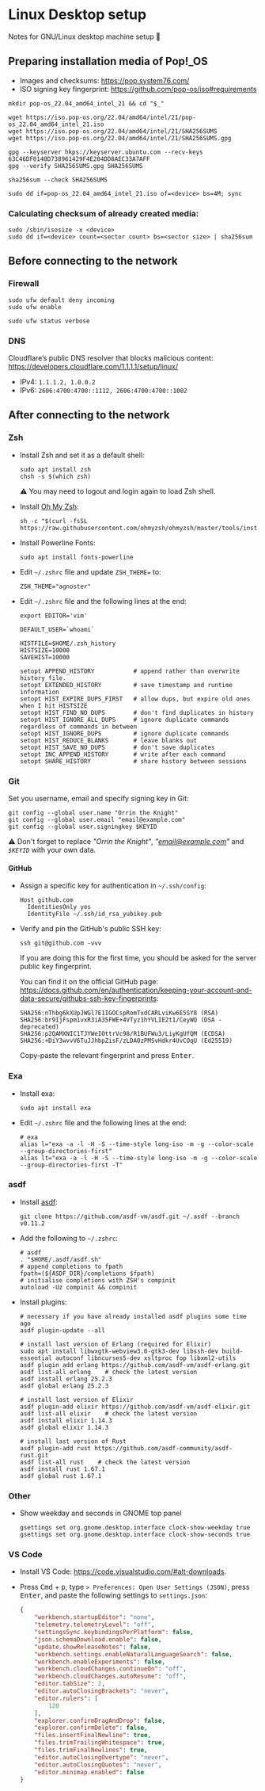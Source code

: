 # Linux Desktop setup

Notes for GNU/Linux desktop machine setup :penguin:

## Preparing installation media of Pop!_OS

* Images and checksums: https://pop.system76.com/
* ISO signing key fingerprint: https://github.com/pop-os/iso#requirements

```shell
mkdir pop-os_22.04_amd64_intel_21 && cd "$_"

wget https://iso.pop-os.org/22.04/amd64/intel/21/pop-os_22.04_amd64_intel_21.iso
wget https://iso.pop-os.org/22.04/amd64/intel/21/SHA256SUMS
wget https://iso.pop-os.org/22.04/amd64/intel/21/SHA256SUMS.gpg

gpg --keyserver hkps://keyserver.ubuntu.com --recv-keys 63C46DF0140D738961429F4E204DD8AEC33A7AFF
gpg --verify SHA256SUMS.gpg SHA256SUMS

sha256sum --check SHA256SUMS

sudo dd if=pop-os_22.04_amd64_intel_21.iso of=<device> bs=4M; sync
```

### Calculating checksum of already created media:

```shell
sudo /sbin/isosize -x <device>
sudo dd if=<device> count=<sector count> bs=<sector size> | sha256sum
```

## Before connecting to the network

### Firewall

```shell
sudo ufw default deny incoming
sudo ufw enable

sudo ufw status verbose
```

### DNS

Cloudflare’s public DNS resolver that blocks malicious content: https://developers.cloudflare.com/1.1.1.1/setup/linux/

* IPv4: `1.1.1.2, 1.0.0.2`
* IPv6: `2606:4700:4700::1112, 2606:4700:4700::1002`

## After connecting to the network

### Zsh

* Install Zsh and set it as a default shell:

    ```shell
    sudo apt install zsh
    chsh -s $(which zsh)
    ```

    :warning: You may need to logout and login again to load Zsh shell.

* Install [Oh My Zsh](https://ohmyz.sh/):

    ```shell
    sh -c "$(curl -fsSL https://raw.githubusercontent.com/ohmyzsh/ohmyzsh/master/tools/install.sh)"
    ```

* Install Powerline Fonts:

    ```shell
    sudo apt install fonts-powerline
    ```

* Edit `~/.zshrc` file and update `ZSH_THEME=` to:

    ```shell
    ZSH_THEME="agnoster"
    ```

* Edit `~/.zshrc` file and the following lines at the end:

    ```shell
    export EDITOR='vim'

    DEFAULT_USER=`whoami`

    HISTFILE=$HOME/.zsh_history
    HISTSIZE=10000
    SAVEHIST=10000

    setopt APPEND_HISTORY           # append rather than overwrite history file.
    setopt EXTENDED_HISTORY         # save timestamp and runtime information
    setopt HIST_EXPIRE_DUPS_FIRST   # allow dups, but expire old ones when I hit HISTSIZE
    setopt HIST_FIND_NO_DUPS        # don't find duplicates in history
    setopt HIST_IGNORE_ALL_DUPS     # ignore duplicate commands regardless of commands in between
    setopt HIST_IGNORE_DUPS         # ignore duplicate commands
    setopt HIST_REDUCE_BLANKS       # leave blanks out
    setopt HIST_SAVE_NO_DUPS        # don't save duplicates
    setopt INC_APPEND_HISTORY       # write after each command
    setopt SHARE_HISTORY            # share history between sessions
    ```

### Git

Set you username, email and specify signing key in Git:

```shell
git config --global user.name "Orrin the Knight"
git config --global user.email "email@example.com"
git config --global user.signingkey $KEYID
```

:warning: Don't forget to replace _"Orrin the Knight"_, _"email@example.com"_ and _`$KEYID`_ with your own data.

#### GitHub

* Assign a specific key for authentication in `~/.ssh/config`:

    ```
    Host github.com
      IdentitiesOnly yes
      IdentityFile ~/.ssh/id_rsa_yubikey.pub
    ```

* Verify and pin the GitHub's public SSH key:

    ```shell
    ssh git@github.com -vvv
    ```

    If you are doing this for the first time, you should be asked for the server public key fingerprint.

    You can find it on the official GitHub page: https://docs.github.com/en/authentication/keeping-your-account-and-data-secure/githubs-ssh-key-fingerprints:


    ```
    SHA256:nThbg6kXUpJWGl7E1IGOCspRomTxdCARLviKw6E5SY8 (RSA)
    SHA256:br9IjFspm1vxR3iA35FWE+4VTyz1hYVLIE2t1/CeyWQ (DSA - deprecated)
    SHA256:p2QAMXNIC1TJYWeIOttrVc98/R1BUFWu3/LiyKgUfQM (ECDSA)
    SHA256:+DiY3wvvV6TuJJhbpZisF/zLDA0zPMSvHdkr4UvCOqU (Ed25519)
    ```

    Copy-paste the relevant fingerprint and press <kbd>Enter</kbd>.

### Exa

* Install exa:

    ```shell
    sudo apt install exa
    ```

* Edit `~/.zshrc` file and the following lines at the end:

    ```shell
    # exa
    alias l="exa -a -l -H -S --time-style long-iso -m -g --color-scale --group-directories-first"
    alias lt="exa -a -l -H -S --time-style long-iso -m -g --color-scale --group-directories-first -T"
    ```

### asdf

* Install [asdf](https://asdf-vm.com/guide/getting-started.html):

    ```shell
    git clone https://github.com/asdf-vm/asdf.git ~/.asdf --branch v0.11.2
    ```

* Add the following to `~/.zshrc`:

    ```shell
    # asdf
    . "$HOME/.asdf/asdf.sh"
    # append completions to fpath
    fpath=(${ASDF_DIR}/completions $fpath)
    # initialise completions with ZSH's compinit
    autoload -Uz compinit && compinit
    ```

* Install plugins:

    ```shell
    # necessary if you have already installed asdf plugins some time ago
    asdf plugin-update --all

    # install last version of Erlang (required for Elixir)
    sudo apt install libwxgtk-webview3.0-gtk3-dev libssh-dev build-essential autoconf libncurses5-dev xsltproc fop libxml2-utils
    asdf plugin add erlang https://github.com/asdf-vm/asdf-erlang.git
    asdf list-all erlang    # check the latest version
    asdf install erlang 25.2.3
    asdf global erlang 25.2.3

    # install last version of Elixir
    asdf plugin-add elixir https://github.com/asdf-vm/asdf-elixir.git
    asdf list-all elixir    # check the latest version
    asdf install elixir 1.14.3
    asdf global elixir 1.14.3

    # install last version of Rust
    asdf plugin-add rust https://github.com/asdf-community/asdf-rust.git
    asdf list-all rust    # check the latest version
    asdf install rust 1.67.1
    asdf global rust 1.67.1
    ```

### Other

* Show weekday and seconds in GNOME top panel

    ```shell
    gsettings set org.gnome.desktop.interface clock-show-weekday true
    gsettings set org.gnome.desktop.interface clock-show-seconds true
    ```

### VS Code

* Install VS Code: https://code.visualstudio.com/#alt-downloads.

* Press <kbd>Cmd</kbd> + <kbd>p</kbd>, type `> Preferences: Open User Settings (JSON)`, press <kbd>Enter</kbd>, and paste the following settings to `settings.json`:

    ```json
    {
        "workbench.startupEditor": "none",
        "telemetry.telemetryLevel": "off",
        "settingsSync.keybindingsPerPlatform": false,
        "json.schemaDownload.enable": false,
        "update.showReleaseNotes": false,
        "workbench.settings.enableNaturalLanguageSearch": false,
        "workbench.enableExperiments": false,
        "workbench.cloudChanges.continueOn": "off",
        "workbench.cloudChanges.autoResume": "off",
        "editor.tabSize": 2,
        "editor.autoClosingBrackets": "never",
        "editor.rulers": [
            120
        ],
        "explorer.confirmDragAndDrop": false,
        "explorer.confirmDelete": false,
        "files.insertFinalNewline": true,
        "files.trimTrailingWhitespace": true,
        "files.trimFinalNewlines": true,
        "editor.autoClosingOvertype": "never",
        "editor.autoClosingQuotes": "never",
        "editor.minimap.enabled": false
    }
    ```
